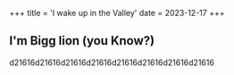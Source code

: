 +++
title = 'I wake up in the Valley'
date = 2023-12-17
+++

## I'm Bigg lion (you Know?)
d21616d21616d21616d21616d21616d21616d21616d21616